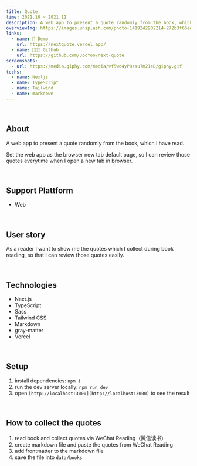 ```yaml
---
title: Quote
time: 2021.10 ~ 2021.11
description: A web app to present a quote randomly from the book, which I have read.
overviewImg: https://images.unsplash.com/photo-1419242902214-272b3f66ee7a?ixid=MnwxMjA3fDB8MHxwaG90by1wYWdlfHx8fGVufDB8fHx8&ixlib=rb-1.2.1&auto=format&fit=crop&w=1213&q=80
links:
  - name: 🚀 Demo
    url: https://nextquote.vercel.app/
  - name: 👨🏻‍💻 Github
    url: https://github.com/JooYoo/next-quote
screenshots:
  - url: https://media.giphy.com/media/vf5wd4yP8ssu7m21eD/giphy.gif
techs:
  - name: Nextjs
  - name: TypeScript
  - name: Tailwind
  - name: markdown
---
```


<WidgetsMdHeader :title="title" :time="time" :links="links"></WidgetsMdHeader>

<v-container>

<WidgetsMdScreenshot :screenshots="screenshots"></WidgetsMdScreenshot>

<br/>

## About

A web app to present a quote randomly from the book, which I have read.

Set the web app as the browser new tab default page, so I can review those quotes everytime when I open a new tab in browser.

<br/>

## Support Plattform

- Web

<br/>

## User story

As a reader I want to show me the quotes which I collect during book reading, so that I can review those quotes easily.

<br/>

## Technologies

- Next.js
- TypeScript
- Sass
- Tailwind CSS
- Markdown
- gray-matter
- Vercel

<br/>

## Setup

1. install dependencies: `npm i`
2. run the dev server locally: `npm run dev`
3. open `[http://localhost:3000](http://localhost:3000)` to see the result

<br/>

## How to collect the quotes

1. read book and collect quotes via WeChat Reading（微信读书）
2. create markdown file and paste the quotes from WeChat Reading
3. add frontmatter to the markdown file
4. save the file into `data/books`

<br/>

</v-container>
